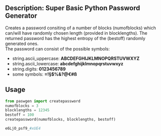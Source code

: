 ## Description: Super Basic Python Password Generator
Creates a password consiting of a number of blocks (numofblocks) which can/will have randomly chosen length (provided in blocklengths). The returned password has the highest entropy of the (bestoff) randomly generated ones.  
The password can consist of the possible symbols:
+ string.ascii_uppercase: __ABCDEFGHIJKLMNOPQRSTUVWXYZ__
+ string.ascii_lowercase: __abcdefghijklmnopqrstuvwxyz__
+ string.digits: __0123456789__
+ some symbols: __=!§$%&?@€#ß__

## Usage
```python
from paswgen import createpassword
numofblocks = 3
blocklengths = 12345
bestoff = 100
createpassword(numofblocks, blocklengths, bestoff)
```
```python
e6LjO_psf9_#xUE4
```
